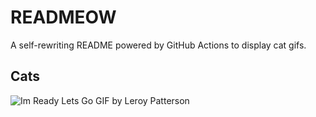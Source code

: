 # READMEOW

A self-rewriting README powered by GitHub Actions to display cat gifs.

## Cats

![Im Ready Lets Go GIF by Leroy Patterson](https://media1.giphy.com/media/CjmvTCZf2U3p09Cn0h/200.gif?cid=9acd02das6exr4i69ohfpupn1hz74txv0tz40dgiw9k1b8i7&ep=v1_gifs_search&rid=200.gif&ct=g)
